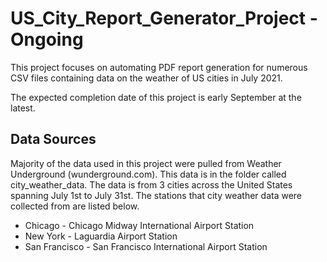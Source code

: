 # US_City_Report_Generator_Project - Ongoing 
This project focuses on automating PDF report generation for numerous CSV files containing data on the weather of US cities in July 2021.

The expected completion date of this project is early September at the latest.

## Data Sources
Majority of the data used in this project were pulled from Weather Underground (wunderground.com). This data is in the folder called city_weather_data. The data is from 3 cities across the United States spanning July 1st to July 31st. The stations that city weather data were collected from are listed below.
* Chicago - Chicago Midway International Airport Station
* New York - Laguardia Airport Station
* San Francisco - San Francisco International Airport Station
